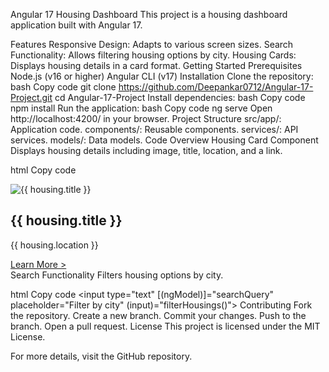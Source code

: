 Angular 17 Housing Dashboard
This project is a housing dashboard application built with Angular 17.

Features
Responsive Design: Adapts to various screen sizes.
Search Functionality: Allows filtering housing options by city.
Housing Cards: Displays housing details in a card format.
Getting Started
Prerequisites
Node.js (v16 or higher)
Angular CLI (v17)
Installation
Clone the repository:
bash
Copy code
git clone https://github.com/Deepankar0712/Angular-17-Project.git
cd Angular-17-Project
Install dependencies:
bash
Copy code
npm install
Run the application:
bash
Copy code
ng serve
Open http://localhost:4200/ in your browser.
Project Structure
src/app/: Application code.
components/: Reusable components.
services/: API services.
models/: Data models.
Code Overview
Housing Card Component
Displays housing details including image, title, location, and a link.

html
Copy code
<div class="card">
  <img src="{{ housing.image }}" alt="{{ housing.title }}">
  <div class="card-content">
    <h2>{{ housing.title }}</h2>
    <p>{{ housing.location }}</p>
    <a href="#">Learn More ></a>
  </div>
</div>
Search Functionality
Filters housing options by city.

html
Copy code
<input type="text" [(ngModel)]="searchQuery" placeholder="Filter by city" (input)="filterHousings()">
Contributing
Fork the repository.
Create a new branch.
Commit your changes.
Push to the branch.
Open a pull request.
License
This project is licensed under the MIT License.

For more details, visit the GitHub repository.
